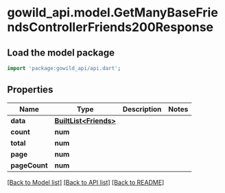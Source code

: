 # gowild_api.model.GetManyBaseFriendsControllerFriends200Response

## Load the model package
```dart
import 'package:gowild_api/api.dart';
```

## Properties
Name | Type | Description | Notes
------------ | ------------- | ------------- | -------------
**data** | [**BuiltList&lt;Friends&gt;**](Friends.md) |  | 
**count** | **num** |  | 
**total** | **num** |  | 
**page** | **num** |  | 
**pageCount** | **num** |  | 

[[Back to Model list]](../README.md#documentation-for-models) [[Back to API list]](../README.md#documentation-for-api-endpoints) [[Back to README]](../README.md)


